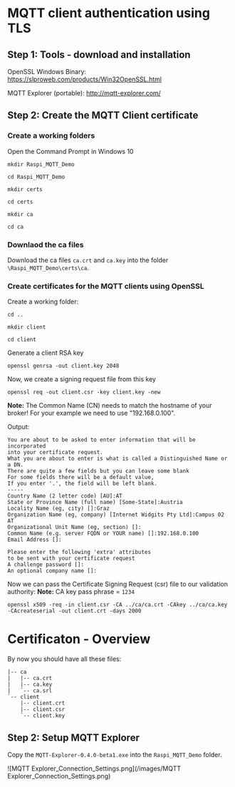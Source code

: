 # MQTT client authentication using TLS

## Step 1: Tools - download and installation
OpenSSL Windows Binary: https://slproweb.com/products/Win32OpenSSL.html

MQTT Explorer (portable): http://mqtt-explorer.com/ 

## Step 2: Create the MQTT Client certificate
### Create a working folders
Open the Command Prompt in Windows 10

```
mkdir Raspi_MQTT_Demo
```
```
cd Raspi_MQTT_Demo
```
```
mkdir certs
```
```
cd certs
```
```
mkdir ca
```
```
cd ca
```
### Downlaod the ca files
Download the ca files ```ca.crt``` and ```ca.key``` into the folder ```\Raspi_MQTT_Demo\certs\ca```.


### Create certificates for the MQTT clients using OpenSSL 
Create a working folder:
```
cd ..
```
```
mkdir client
```
```
cd client
```
Generate a client RSA key
```
openssl genrsa -out client.key 2048
```
Now, we create a signing request file from this key
```
openssl req -out client.csr -key client.key -new
```
**Note:** The Common Name (CN) needs to match the hostname of your broker!
          For your example we need to use "192.168.0.100".

Output:
```
You are about to be asked to enter information that will be incorporated
into your certificate request.
What you are about to enter is what is called a Distinguished Name or a DN.
There are quite a few fields but you can leave some blank
For some fields there will be a default value,
If you enter '.', the field will be left blank.
-----
Country Name (2 letter code) [AU]:AT
State or Province Name (full name) [Some-State]:Austria
Locality Name (eg, city) []:Graz
Organization Name (eg, company) [Internet Widgits Pty Ltd]:Campus 02 AT
Organizational Unit Name (eg, section) []:
Common Name (e.g. server FQDN or YOUR name) []:192.168.0.100
Email Address []:

Please enter the following 'extra' attributes
to be sent with your certificate request
A challenge password []:
An optional company name []:
```

Now we can pass the Certificate Signing Request (csr) file to our validation authority:
**Note:** CA key pass phrase = ```1234```
```
openssl x509 -req -in client.csr -CA ../ca/ca.crt -CAkey ../ca/ca.key -CAcreateserial -out client.crt -days 2000
```

# Certificaton - Overview
By now you should have all these files:
```
|-- ca
|   |-- ca.crt
|   |-- ca.key
|   `-- ca.srl
`-- client
    |-- client.crt
    |-- client.csr
    `-- client.key
```

## Step 2: Setup MQTT Explorer
Copy the ```MQTT-Explorer-0.4.0-beta1.exe``` into the ```Raspi_MQTT_Demo``` folder.

![MQTT Explorer_Connection_Settings.png](/images/MQTT Explorer_Connection_Settings.png)
